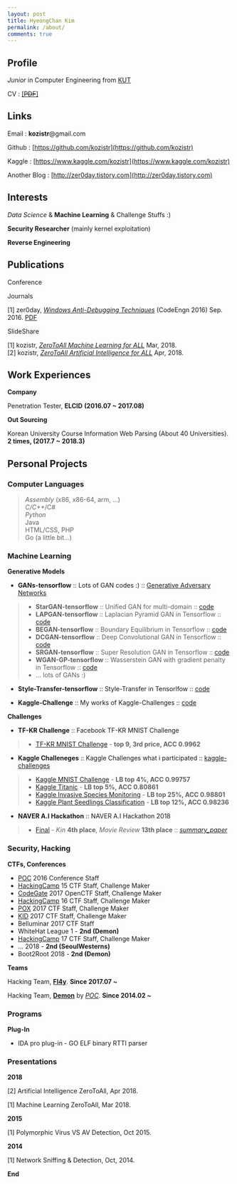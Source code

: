 ```yaml
---
layout: post
title: HyeongChan Kim
permalink: /about/
comments: true
---
```


##  Profile

*Junior* in Computer Engineering from [KUT](https://www.koreatech.ac.kr/eng.do)

CV : [[~~PDF~~]](http://kozistr.tech/)

## Links

Email : **kozistr**@gmail.com

Github : [https://github.com/kozistr](https://github.com/kozistr)

Kaggle : [https://www.kaggle.com/kozistr](https://www.kaggle.com/kozistr)

Another Blog : [http://zer0day.tistory.com](http://zer0day.tistory.com)

## Interests

*Data Science* & **Machine Learning** & Challenge Stuffs :)

**Security Researcher** (mainly kernel exploitation)

**Reverse Engineering**

## Publications

Conference


Journals

[1] zer0day, [*Windows Anti-Debugging Techniques*](http://zer0day.tistory.com/335?category=505873) (CodeEngn 2016) Sep. 2016. [PDF](https://github.com/kozistr/kozistr.github.io/blob/master/_refs/Anti%20Revering%20Techniques%20%5Bzer0day%5D.pdf)

SlideShare

[1] kozistr, [*ZeroToAll Machine Learning for ALL*](https://www.slideshare.net/KimHyeongCHan/overview-of-machine-learning-90783681) Mar, 2018. <br/>
[2] kozistr, [*ZeroToAll Artificial Intelligence for ALL*](https://www.slideshare.net/KimHyeongCHan/2018-0327artificial-intelligence) Apr, 2018. <br/>

## Work Experiences

**Company**

Penetration Tester, **ELCID** **(2016.07 ~ 2017.08)**

**Out Sourcing**

Korean University Course Information Web Parsing (About 40 Universities). **2 times, (2017.7 ~ 2018.3)**

## Personal Projects

### Computer Languages

> *Assembly* (x86, x86-64, arm, ...) <br/>
> *C/C++*/C# <br/>
> *Python* <br/>
> Java <br/>
> HTML/CSS, PHP <br/>
> Go (a little bit...) <br/>


### Machine Learning

**Generative Models**

* **GANs-tensorflow** :: Lots of GAN codes :) :: [Generative Adversary Networks](https://github.com/kozistr/Awesome-GANs)
> * **StarGAN-tensorflow** :: Unified GAN for multi-domain :: [code](https://github.com/kozistr/Awesome-GANs/tree/master/StarGAN)
> * **LAPGAN-tensorflow** :: Laplacian Pyramid GAN in Tensorflow :: [code](https://github.com/kozistr/Awesome-GANs/tree/master/LAPGAN)
> * **BEGAN-tensorflow** :: Boundary Equilibrium in Tensorflow :: [code](https://github.com/kozistr/Awesome-GANs/tree/master/BEGAN)
> * **DCGAN-tensorflow** :: Deep Convolutional GAN in Tensorflow :: [code](https://github.com/kozistr/Awesome-GANs/tree/master/DCGAN)
> * **SRGAN-tensorflow** :: Super Resolution GAN in Tensorflow :: [code](https://github.com/kozistr/Awesome-GANs/tree/master/SRGAN)
> * **WGAN-GP-tensorflow** :: Wasserstein GAN with gradient penalty in Tensorflow :: [code](https://github.com/kozistr/Awesome-GANs/tree/master/WGAN)
> * ... lots of GANs :)

* **Style-Transfer-tensorflow** :: Style-Transfer in Tensorlfow :: [code](https://github.com/kozistr/style-transfer)

* **Kaggle-Challenge** :: My works of Kaggle-Challenges :: [code](https://github.com/kozistr/kaggle-challenge)

**Challenges**

* **TF-KR Challenge** :: Facebook TF-KR MNIST Challenge
> * [TF-KR MNIST Challenge](https://github.com/kozistr/MNIST-Competition) - **top 9, 3rd price, ACC 0.9962**

* **Kaggle Challeneges** :: Kaggle Challenges what i participated :: [kaggle-challenges](https://github.com/kozistr/kaggle-challenge)
> * [Kaggle MNIST Challenge](https://github.com/kozistr/MNIST-Competition) - **LB top 4%, ACC 0.99757**
> * [Kaggle Titanic](https://www.kaggle.com/kozistr) - **LB top 5%, ACC 0.80861**
> * [Kaggle Invasive Species Monitoring](https://www.kaggle.com/kozistr) - **LB top 25%, ACC 0.98801**
> * [Kaggle Plant Seedlings Classification](https://www.kaggle.com/kozistr) - **LB top 12%, ACC 0.98236**

* **NAVER A.I Hackathon** :: NAVER A.I Hackathon 2018
> * [Final]() - *Kin* **4th place**, *Movie Review* **13th place** :: [*summary_paper*](https://github.com/kozistr/kozistr.github.io/blob/master/_refs/kozistr-naver_ai_hackathon_2018_report.pdf)


### Security, Hacking

**CTFs, Conferences**

* [POC](http://powerofcommunity.net/) 2016 Conference Staff
* [HackingCamp](http://hackingcamp.org/) 15 CTF Staff, Challenge Maker
* [CodeGate](https://www.codegate.org/) 2017 OpenCTF Staff, Challenge Maker
* [HackingCamp](http://hackingcamp.org/) 16 CTF Staff, Challenge Maker
* [POX](http://www.powerofxx.com/) 2017 CTF Staff, Challenge Maker
* [KID](http://www.powerofxx.com/) 2017 CTF Staff, Challenge Maker
* Belluminar 2017 CTF Staff
* WhiteHat League 1 - **2nd (Demon)**
* [HackingCamp](http://hackingcamp.org/) 17 CTF Staff, Challenge Maker
* ... 2018 - **2nd (SeoulWesterns)**
* Boot2Root 2018 - **2nd (Demon)**

**Teams**

Hacking Team, [**Fl4y**](http://f1ay.com/). **Since 2017.07 ~**

Hacking Team, [**Demon**](https://demonteam.org/) by [*POC*](http://powerofcommunity.net/). **Since 2014.02 ~**

### Programs

**Plug-In**

* IDA pro plug-in - GO ELF binary RTTI parser

### Presentations

**2018**

[2] Artificial Intelligence ZeroToAll, Apr 2018.

[1] Machine Learning ZeroToAll, Mar 2018.

**2015**

[1] Polymorphic Virus VS AV Detection, Oct 2015.

**2014**

[1] Network Sniffing & Detection, Oct, 2014.

**End**
